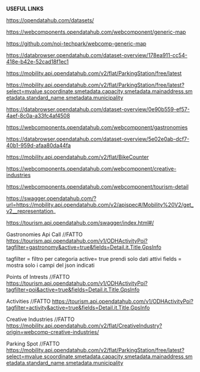 **USEFUL LINKS**

https://opendatahub.com/datasets/

https://webcomponents.opendatahub.com/webcomponent/generic-map

https://github.com/noi-techpark/webcomp-generic-map

https://databrowser.opendatahub.com/dataset-overview/178ea911-cc54-418e-b42e-52cad18f1ec1

https://mobility.api.opendatahub.com/v2/flat/ParkingStation/free/latest

https://mobility.api.opendatahub.com/v2/flat/ParkingStation/free/latest?select=mvalue,scoordinate,smetadata.capacity,smetadata.mainaddress,smetadata.standard_name,smetadata.municipality

https://databrowser.opendatahub.com/dataset-overview/0e90b559-ef57-4aef-8c0a-a33fc4af4508

https://webcomponents.opendatahub.com/webcomponent/gastronomies

https://databrowser.opendatahub.com/dataset-overview/5e02e0ab-dcf7-40b1-959d-afaa80da44fa

https://mobility.api.opendatahub.com/v2/flat/BikeCounter

https://webcomponents.opendatahub.com/webcomponent/creative-industries

https://webcomponents.opendatahub.com/webcomponent/tourism-detail

https://swagger.opendatahub.com/?url=https://mobility.api.opendatahub.com/v2/apispec#/Mobility%20V2/get_v2__representation_

https://tourism.api.opendatahub.com/swagger/index.html#/




Gastronomies Api Call       //FATTO
https://tourism.api.opendatahub.com/v1/ODHActivityPoi?tagfilter=gastronomy&active=true&fields=Detail.it.Title,GpsInfo

tagfilter = filtro per categoria
active= true  prendi solo dati attivi
fields = mostra solo i campi del json indicati

Points of Intrests      //FATTO
https://tourism.api.opendatahub.com/v1/ODHActivityPoi?tagfilter=poi&active=true&fields=Detail.it.Title,GpsInfo

Activities      //FATTO
https://tourism.api.opendatahub.com/v1/ODHActivityPoi?tagfilter=activity&active=true&fields=Detail.it.Title,GpsInfo

Creative Industries //FATTO
https://mobility.api.opendatahub.com/v2/flat/CreativeIndustry?origin=webcomp-creative-industries/

Parking Spot        //FATTO
https://mobility.api.opendatahub.com/v2/flat/ParkingStation/free/latest?select=mvalue,scoordinate,smetadata.capacity,smetadata.mainaddress,smetadata.standard_name,smetadata.municipality